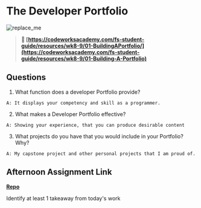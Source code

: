 # The Developer Portfolio

![replace_me](https://codeworks.blob.core.windows.net/public/assets/img/illustrations/placeholder.svg)

> **📖 [https://codeworksacademy.com/fs-student-guide/resources/wk8-9/01-BuildingAPortfolio/](https://codeworksacademy.com/fs-student-guide/resources/wk8-9/01-Building-A-Portfolio)**

## Questions

1. What function does a developer Portfolio provide?

`A: It displays your competency and skill as a programmer.`

2. What makes a Developer Portfolio effective?

`A: Showing your experience, that you can produce desirable content`

3. What projects do you have that you would include in your Portfolio? Why?

`A: My capstone project and other personal projects that I am proud of.`

## Afternoon Assignment Link

**[Repo](https://github.com/Molly-Nettleton/<ASSIGNMENT_REPO>)**

Identify at least 1 takeaway from today's work
